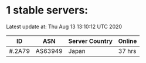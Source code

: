 # 1 stable servers:

Latest update at: Thu Aug 13 13:10:12 UTC 2020

| ID | ASN | Server Country | Online |
| -- | --- | -------------- | ------ |
| #.2A79 | AS63949 | Japan | 37 hrs |

